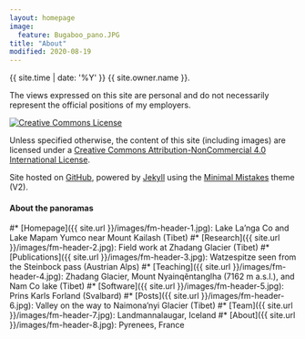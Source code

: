 ```yaml
---
layout: homepage
image:
  feature: Bugaboo_pano.JPG
title: "About"
modified: 2020-08-19
---
```


<span><i class="fa fa-creative-commons"></i> {{ site.time | date: '%Y' }} {{ site.owner.name }}.</span>

The views expressed on this site are personal and do not necessarily represent the official positions of my employers.

<a rel="license" href="http://creativecommons.org/licenses/by-nc/4.0/"><img alt="Creative Commons License" style="border-width:0" src="https://i.creativecommons.org/l/by-nc/4.0/88x31.png" /></a><br />

Unless specified otherwise, the content of this site (including images) are licensed under a [Creative Commons Attribution-NonCommercial 4.0 International License](http://creativecommons.org/licenses/by-nc/4.0/).

Site hosted on <a href="https://pages.github.com/" rel="nofollow"> GitHub</a>, powered by <a href="http://jekyllrb.com" rel="nofollow"> Jekyll</a> using the <a href="https://mademistakes.com/work/minimal-mistakes-jekyll-theme/" rel="nofollow">Minimal Mistakes</a> theme (V2).


#### About the panoramas
#* [Homepage]({{ site.url }}/images/fm-header-1.jpg): Lake La’nga Co and Lake Mapam Yumco near Mount Kailash (Tibet)
#* [Research]({{ site.url }}/images/fm-header-2.jpg): Field work at Zhadang Glacier (Tibet)
#* [Publications]({{ site.url }}/images/fm-header-3.jpg): Watzespitze seen from the Steinbock pass (Austrian Alps)
#* [Teaching]({{ site.url }}/images/fm-header-4.jpg): Zhadang Glacier, Mount Nyainqêntanglha (7162 m a.s.l.), and Nam Co lake (Tibet)
#* [Software]({{ site.url }}/images/fm-header-5.jpg): Prins Karls Forland (Svalbard)
#* [Posts]({{ site.url }}/images/fm-header-6.jpg): Valley on the way to Naimona’nyi Glacier (Tibet)
#* [Team]({{ site.url }}/images/fm-header-7.jpg): Landmannalaugar, Iceland
#* [About]({{ site.url }}/images/fm-header-8.jpg): Pyrenees, France
